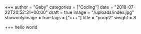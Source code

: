 +++
author = "Gaby"
categories = ["Coding"]
date = "2018-07-22T20:52:31+00:00"
draft = true
image = "/uploads/index.jpg"
showonlyimage = true
tags = ["c++"]
title = "poop2"
weight = 8

+++
hello world